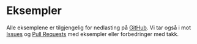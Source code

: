 # Eksempler

Alle eksemplene er tilgjengelig for nedlasting på [GitHub](https://github.com/Utdanningsdirektoratet/KL06-public). Vi tar også i mot [Issues](https://github.com/Utdanningsdirektoratet/KL06-public/issues) og [Pull Requests](http://readwrite.com/2014/07/02/github-pull-request-etiquette/) med eksempler eller forbedringer med takk.

<a href="" id="rest"></a>


